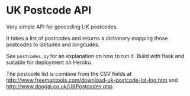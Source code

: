 UK Postcode API
===============

Very simple API for geocoding UK postcodes.

It takes a list of postcodes and returns a dictionary mapping those postcodes to latitudes and longitudes.

See `postcodes.py` for an explanation on how to run it. Build with flask and suitable for deployment on Heroku.

The postcode list is combine from the CSV fields at 
http://www.freemaptools.com/download-uk-postcode-lat-lng.htm and http://www.doogal.co.uk/UKPostcodes.php.
